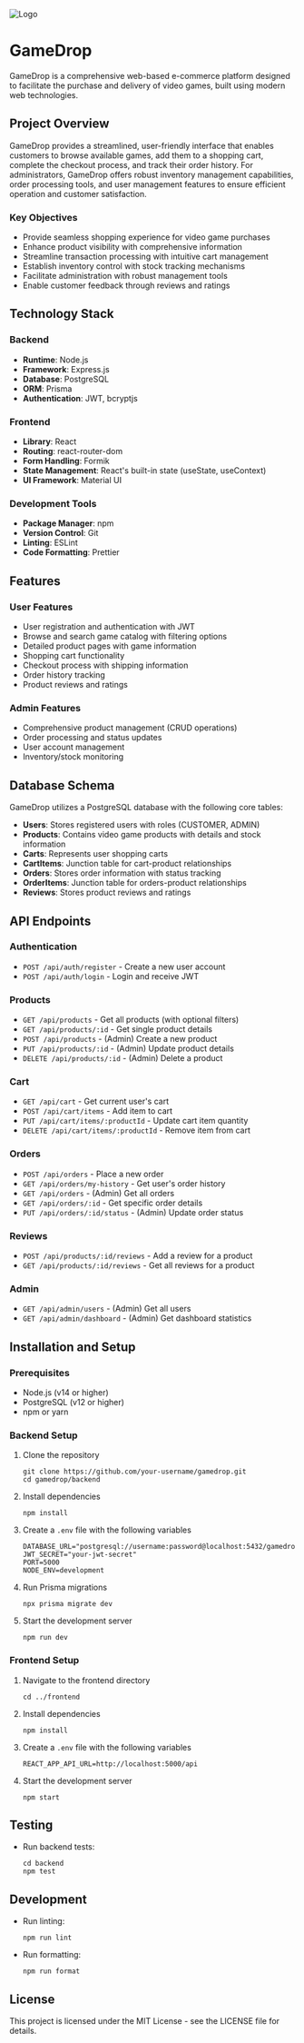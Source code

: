 
![Logo](https://i.ibb.co/xqkFvVfL/Logo-White.png)

# GameDrop


GameDrop is a comprehensive web-based e-commerce platform designed to facilitate the purchase and delivery of video games, built using modern web technologies.

## Project Overview

GameDrop provides a streamlined, user-friendly interface that enables customers to browse available games, add them to a shopping cart, complete the checkout process, and track their order history. For administrators, GameDrop offers robust inventory management capabilities, order processing tools, and user management features to ensure efficient operation and customer satisfaction.

### Key Objectives

- Provide seamless shopping experience for video game purchases
- Enhance product visibility with comprehensive information
- Streamline transaction processing with intuitive cart management
- Establish inventory control with stock tracking mechanisms
- Facilitate administration with robust management tools
- Enable customer feedback through reviews and ratings

## Technology Stack

### Backend
- **Runtime**: Node.js
- **Framework**: Express.js
- **Database**: PostgreSQL
- **ORM**: Prisma
- **Authentication**: JWT, bcryptjs

### Frontend
- **Library**: React
- **Routing**: react-router-dom
- **Form Handling**: Formik
- **State Management**: React's built-in state (useState, useContext)
- **UI Framework**: Material UI

### Development Tools
- **Package Manager**: npm
- **Version Control**: Git
- **Linting**: ESLint
- **Code Formatting**: Prettier

## Features

### User Features
- User registration and authentication with JWT
- Browse and search game catalog with filtering options
- Detailed product pages with game information
- Shopping cart functionality
- Checkout process with shipping information
- Order history tracking
- Product reviews and ratings

### Admin Features
- Comprehensive product management (CRUD operations)
- Order processing and status updates
- User account management
- Inventory/stock monitoring

## Database Schema

GameDrop utilizes a PostgreSQL database with the following core tables:

- **Users**: Stores registered users with roles (CUSTOMER, ADMIN)
- **Products**: Contains video game products with details and stock information
- **Carts**: Represents user shopping carts
- **CartItems**: Junction table for cart-product relationships
- **Orders**: Stores order information with status tracking
- **OrderItems**: Junction table for orders-product relationships
- **Reviews**: Stores product reviews and ratings

## API Endpoints

### Authentication
- `POST /api/auth/register` - Create a new user account
- `POST /api/auth/login` - Login and receive JWT

### Products
- `GET /api/products` - Get all products (with optional filters)
- `GET /api/products/:id` - Get single product details
- `POST /api/products` - (Admin) Create a new product
- `PUT /api/products/:id` - (Admin) Update product details
- `DELETE /api/products/:id` - (Admin) Delete a product

### Cart
- `GET /api/cart` - Get current user's cart
- `POST /api/cart/items` - Add item to cart
- `PUT /api/cart/items/:productId` - Update cart item quantity
- `DELETE /api/cart/items/:productId` - Remove item from cart

### Orders
- `POST /api/orders` - Place a new order
- `GET /api/orders/my-history` - Get user's order history
- `GET /api/orders` - (Admin) Get all orders
- `GET /api/orders/:id` - Get specific order details
- `PUT /api/orders/:id/status` - (Admin) Update order status

### Reviews
- `POST /api/products/:id/reviews` - Add a review for a product
- `GET /api/products/:id/reviews` - Get all reviews for a product

### Admin
- `GET /api/admin/users` - (Admin) Get all users
- `GET /api/admin/dashboard` - (Admin) Get dashboard statistics

## Installation and Setup

### Prerequisites
- Node.js (v14 or higher)
- PostgreSQL (v12 or higher)
- npm or yarn

### Backend Setup
1. Clone the repository
   ```
   git clone https://github.com/your-username/gamedrop.git
   cd gamedrop/backend
   ```

2. Install dependencies
   ```
   npm install
   ```

3. Create a `.env` file with the following variables
   ```
   DATABASE_URL="postgresql://username:password@localhost:5432/gamedrop_db"
   JWT_SECRET="your-jwt-secret"
   PORT=5000
   NODE_ENV=development
   ```

4. Run Prisma migrations
   ```
   npx prisma migrate dev
   ```

5. Start the development server
   ```
   npm run dev
   ```

### Frontend Setup
1. Navigate to the frontend directory
   ```
   cd ../frontend
   ```

2. Install dependencies
   ```
   npm install
   ```

3. Create a `.env` file with the following variables
   ```
   REACT_APP_API_URL=http://localhost:5000/api
   ```

4. Start the development server
   ```
   npm start
   ```

## Testing
- Run backend tests:
  ```
  cd backend
  npm test
  ```

## Development
- Run linting:
  ```
  npm run lint
  ```
- Run formatting:
  ```
  npm run format
  ```

## License
This project is licensed under the MIT License - see the LICENSE file for details.
